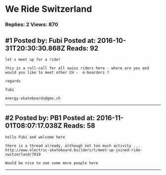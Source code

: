 # We Ride Switzerland

### Replies: 2 Views: 870

## \#1 Posted by: Fubi Posted at: 2016-10-31T20:30:30.868Z Reads: 92

```
let s meet up for a ride!

this is a roll-call for all swiss riders here - where are you and would you like to meet other CH -  e-boarders ?

regards 

fubi

energy-skateboards@gmx.ch
```

---
## \#2 Posted by: PB1 Posted at: 2016-11-01T08:07:17.038Z Reads: 58

```
hello Fubi and welcome here

there is a thread already, although not too much activity ... 
http://www.electric-skateboard.builders/t/meet-up-joined-ride-switzerland/7019 

Would be nice to see some more people here
```

---
